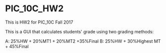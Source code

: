 # PIC_10C_HW2

This is HW2 for PIC_10C Fall 2017

This is a GUI that calculates students' grade using two grading methods:

A: 25%HW + 20%MT1 + 20%MT2 +35%Final
B: 25%HW + 30%Highest MT + 45%Final
